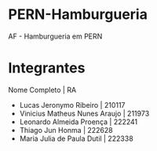 # PERN-Hamburgueria
 AF - Hamburgueria em PERN

# Integrantes
  Nome Completo | RA
- Lucas Jeronymo Ribeiro | 210117
- Vinicius Matheus Nunes Araujo | 211973
- Leonardo Almeida Proença | 222241
- Thiago Jun Honma | 222628
- Maria Julia de Paula Dutil | 222338
